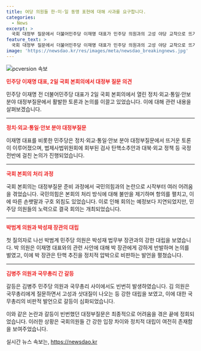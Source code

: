 ```yaml
---
title: 여당 의원들 한·미·일 동맹 표현에 대해 사과를 요구합니다.
categories:
  - News
excerpt: >
  국회 대정부 질문에서 더불어민주당 이재명 대표가 민주당 의원과의 고성 야당 교착으로 뜨거운 토론이 벌어졌다. 검사 탄핵소추안부터 대북·외교 정책까지 논쟁이 이어졌으며, 국민의힘과의 갈등으로 회의는 예정 시간보다 지연되었다. 박성재 법무부 장관의 발언에는 여당 의석에서 박수가 쏟아졌지만, 고성과 삿대질도 진행되며 갈등이 고조되었다. 국회는 어려운 진행 상황으로 인해 정회를 선포했다.
feature_text: >
  국회 대정부 질문에서 더불어민주당 이재명 대표가 민주당 의원과의 고성 야당 교착으로 뜨거운 토론이 벌어졌다. 검사 탄핵소추안부터 대북·외교 정책까지 논쟁이 이어졌으며, 국민의힘과의 갈등으로 회의는 예정 시간보다 지연되었다. 박성재 법무부 장관의 발언에는 여당 의석에서 박수가 쏟아졌지만, 고성과 삿대질도 진행되며 갈등이 고조되었다. 국회는 어려운 진행 상황으로 인해 정회를 선포했다.
image: 'https://newsdao.kr/res/images/meta/newsdao_breakingnews.jpg'
---
```


<p><img src="https://newsdao.kr/res/images/meta/newsdao_breakingnews.jpg" alt="pcversion 속보" /></p>

<p><b><span style="color: #ee2323;">민주당 이재명 대표, 2일 국회 본회의에서 대정부 질문 의견</span></b></p>

<p>민주당 이재명 전 더불어민주당 대표가 2일 국회 본회의에서 열린 정치·외교·통일·안보 분야 대정부질문에서 활발한 토론과 논의를 이끌고 있었습니다. 이에 대해 관련 내용을 살펴보겠습니다.</p>

<hr />

<p><b><span style="color: #ee2323;">정치·외교·통일·안보 분야 대정부질문</span></b></p>

<p>이재명 대표를 비롯한 민주당은 정치·외교·통일·안보 분야 대정부질문에서 뜨거운 토론이 이루어졌으며, 법제사법위원회에 회부된 검사 탄핵소추안과 대북·외교 정책 등 국정 전반에 걸친 논의가 진행되었습니다.</p>

<hr />

<p><b><span style="color: #ee2323;">국회 본회의 처리 과정</span></b></p>

<p>국회 본회의는 대정부질문 준비 과정에서 국민의힘과의 논란으로 시작부터 여러 어려움을 겪었습니다. 국민의힘은 본회의 처리 방식에 대해 불만을 제기하며 항의를 펼치고, 이에 따른 손팻말과 구호 외침도 있었습니다. 이로 인해 회의는 예정보다 지연되었지만, 민주당 의원들의 노력으로 결국 회의는 개최되었습니다.</p>

<hr />

<p><b><span style="color: #ee2323;">박범계 의원과 박성재 장관의 대립</span></b></p>

<p>첫 질의자로 나선 박범계 민주당 의원은 박성재 법무부 장관과의 강한 대립을 보였습니다. 박 의원은 이재명 대표와의 관련 사안에 대해 박 장관에게 강하게 반발하며 논의를 벌였고, 이에 박 장관은 탄핵 추진을 정치적 압박으로 비판하는 발언을 펼쳤습니다.</p>

<hr />

<p><b><span style="color: #ee2323;">김병주 의원과 국무총리 간 갈등</span></b></p>

<p>갈등은 김병주 민주당 의원과 국무총리 사이에서도 빈번히 발생하였습니다. 김 의원은 국무총리에게 질문하면서 고성과 삿대질이 나오는 등 강한 대립을 보였고, 이에 대한 국무총리의 비판적 발언으로 갈등이 심화되었습니다.</p>

<p>이와 같은 논란과 갈등이 빈번했던 대정부질문은 최종적으로 어려움을 겪은 끝에 정회되었습니다. 이러한 상황은 국회의원들 간 강한 입장 차이와 정치적 대립이 여전히 존재함을 보여주었습니다.</p>
실시간 뉴스 속보는, <a href="https://newsdao.kr" rel="dofollow">https://newsdao.kr</a>


